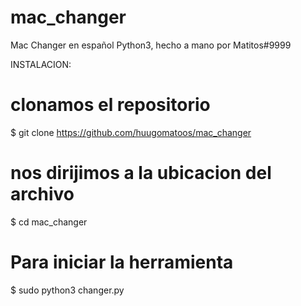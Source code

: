 # mac_changer
Mac Changer en español Python3, hecho a mano por Matitos#9999


INSTALACION:

# clonamos el repositorio
$ git clone https://github.com/huugomatoos/mac_changer

# nos dirijimos a la ubicacion del archivo
$ cd mac_changer

# Para iniciar la herramienta
$ sudo python3 changer.py
